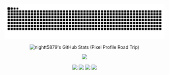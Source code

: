 <!--
MIT License

Copyright (c) 2024 nightt5879

Permission is hereby granted, free of charge, to any person obtaining a copy
of this software and associated documentation files (the "Software"), to deal
in the Software without restriction, including without limitation the rights
to use, copy, modify, merge, publish, distribute, sublicense, and/or sell
copies of the Software, and to permit persons to whom the Software is
furnished to do so, subject to the following conditions:

The above copyright notice and this permission notice shall be included in all
copies or substantial portions of the Software.

THE SOFTWARE IS PROVIDED "AS IS", WITHOUT WARRANTY OF ANY KIND, EXPRESS OR
IMPLIED, INCLUDING BUT NOT LIMITED TO THE WARRANTIES OF MERCHANTABILITY,
FITNESS FOR A PARTICULAR PURPOSE AND NONINFRINGEMENT. IN NO EVENT SHALL THE
AUTHORS OR COPYRIGHT HOLDERS BE LIABLE FOR ANY CLAIM, DAMAGES OR OTHER
LIABILITY, WHETHER IN AN ACTION OF CONTRACT, TORT OR OTHERWISE, ARISING FROM,
OUT OF OR IN CONNECTION WITH THE SOFTWARE OR THE USE OR OTHER DEALINGS IN THE
SOFTWARE.

ATTENTION:

Source repository: <https://github.com/nightt5879/nightt5879>


<p align="center">
     https://github.com/DenverCoder1/readme-typing-svg 
    <img width="800" src="https://readme-typing-svg.demolab.com?font=Orbitron&size=22&pause=1000&center=true&vCenter=true&random=false&width=600&lines=Welcome+to+my+GitHub+profile+page!;I+am+complete+newbie +in+programming!" />

-->

<picture>
  <source media="(prefers-color-scheme: dark)" srcset="https://github.com/nightt5879/nightt5879/blob/output/github-snake-dark.svg" />
  <source media="(prefers-color-scheme: light)" srcset="https://github.com/nightt5879/nightt5879/blob/output/github-snake.svg" />
  <img alt="github-snake" src="github-snake.svg" />
</picture>

<p align="center">
  <picture>
    <!-- 浅色模式 -->
    <source media="(prefers-color-scheme: light)"
            srcset="https://pixel-profile.vercel.app/api/github-stats?username=nightt5879&theme=road_trip&pixelate_avatar=true&screen_effect=true&dithering=true" />
    <!-- 深色模式 -->
    <source media="(prefers-color-scheme: dark)"
            srcset="https://pixel-profile.vercel.app/api/github-stats?username=nightt5879&theme=road_trip&pixelate_avatar=true&screen_effect=true&dithering=true" />
    <img alt="nightt5879's GitHub Stats (Pixel Profile Road Trip)"
         src="https://pixel-profile.vercel.app/api/github-stats?username=nightt5879&theme=road_trip&pixelate_avatar=true&screen_effect=true&dithering=true" />
  </picture>
</p>


<!-- 统计和 streak 图表已注释掉
<p align="center">
    <img width="400" src="https://github-readme-stats.vercel.app/api?username=nightt5879&theme=transparent&show_icons=true&hide_border=true&show=reviews,discussions_started&hide_title=true&hide=contribs&number_format=long&count_private=true" />
    <img width="400" src="https://streak-stats.demolab.com?user=nightt5879&theme=transparent&hide_border=true" />
</p>
-->

<p align="center">
    <!-- 贡献曲线保留 -->
    <img width="800" src="https://github-readme-activity-graph.vercel.app/graph?username=nightt5879&theme=github-compact&hide_border=true&area=true&custom_title=Contribution%20Graph" />
</p>

<!-- trophy 也注释掉
<p align="center">
    <img width="800" src="https://github-profile-trophy.vercel.app/?username=nightt5879&no-bg=true&no-frame=true&theme=algolia&title=-MultiLanguage" />
</p>
-->

<p align="center">
    <a href="https://github.com/nightt5879"><img src="https://img.shields.io/badge/GitHub-nightt5879-blue?logo=github" /></a>
    <a href="https://gitee.com/nightt_aj"><img src="https://img.shields.io/badge/Gitee-nightt5879-blue?logo=gitee" /></a>
    <a href="https://space.bilibili.com/23620249"><img src="https://img.shields.io/badge/哔哩哔哩-这里是啊J-pink?logo=bilibili" /></a>
    <img src="https://komarev.com/ghpvc/?username=nightt5879" />
</p>
